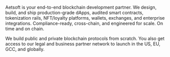 Aetsoft is your end-to-end blockchain development partner. We design, build, and ship production-grade dApps, audited smart contracts, tokenization rails, NFT/loyalty platforms, wallets, exchanges, and enterprise integrations. Compliance-ready, cross-chain, and engineered for scale. On time and on chain.

We build public and private blockchain protocols from scratch. You also get access to our legal and business partner network to launch in the US, EU, GCC, and globally.
